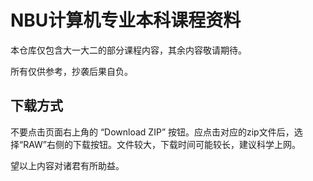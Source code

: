# NBU计算机专业本科课程资料
本仓库仅包含大一大二的部分课程内容，其余内容敬请期待。

所有仅供参考，抄袭后果自负。

## 下载方式
不要点击页面右上角的 “Download ZIP” 按钮。应点击对应的zip文件后，选择“RAW”右侧的下载按钮。文件较大，下载时间可能较长，建议科学上网。

望以上内容对诸君有所助益。
